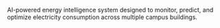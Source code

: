 
AI-powered energy intelligence system designed to monitor, predict, and optimize electricity consumption across multiple campus buildings.
